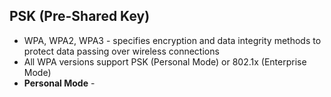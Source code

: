 ## PSK (Pre-Shared Key)  
* WPA, WPA2, WPA3 - specifies encryption and data integrity methods to protect data passing over wireless connections  
* All WPA versions support PSK (Personal Mode) or 802.1x (Enterprise Mode)  
* **Personal Mode** - 
